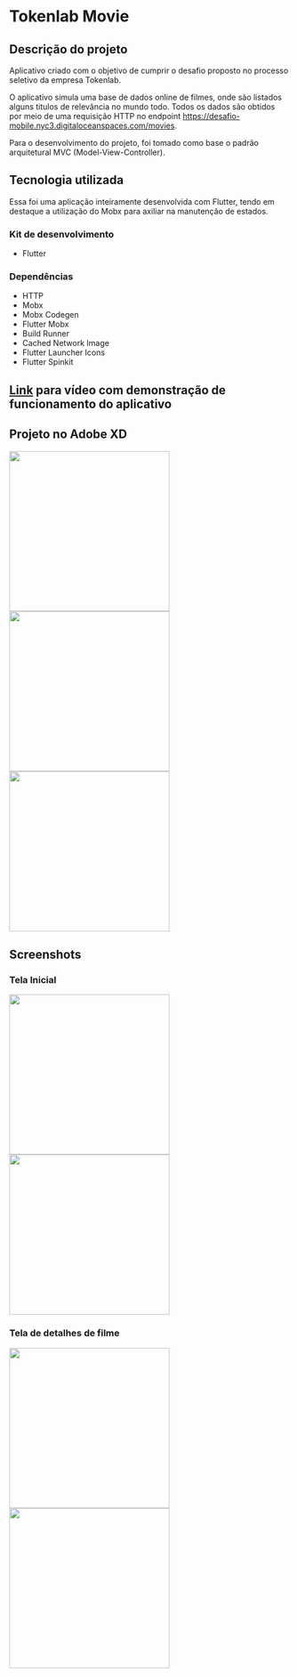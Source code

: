 # Tokenlab Movie

## Descrição do projeto
Aplicativo criado com o objetivo de cumprir o desafio proposto no processo seletivo da empresa Tokenlab.

O aplicativo simula uma base de dados online de filmes, onde são listados alguns titulos de relevância no mundo todo. Todos os dados são obtidos por meio de uma requisição HTTP no endpoint https://desafio-mobile.nyc3.digitaloceanspaces.com/movies.

Para o desenvolvimento do projeto, foi tomado como base o padrão arquitetural MVC (Model-View-Controller). 

## Tecnologia utilizada
Essa foi uma aplicação inteiramente desenvolvida com Flutter, tendo em destaque a utilização do Mobx para axiliar na manutenção de estados.

### Kit de desenvolvimento
- Flutter

### Dependências
- HTTP
- Mobx
- Mobx Codegen
- Flutter Mobx
- Build Runner
- Cached Network Image
- Flutter Launcher Icons
- Flutter Spinkit

## **[Link](https://drive.google.com/file/d/1RfS8ilHRpnsGFohzNYnUo5oAupGBN7I8/view?usp=sharing)** para vídeo com demonstração de funcionamento do aplicativo

## Projeto no Adobe XD
<img src="prints/XDHome.png" width="288">
<img src="prints/XDMovieInfo.png" width="288"> <img src="prints/XDMovieInfo2.png" width="288">

## Screenshots
### Tela Inicial
<img src="prints/flutter_01.png" width="288"> <img src="prints/flutter_02.png" width="288">

### Tela de detalhes de filme
<img src="prints/flutter_03.png" width="288"> <img src="prints/flutter_04.png" width="288">

